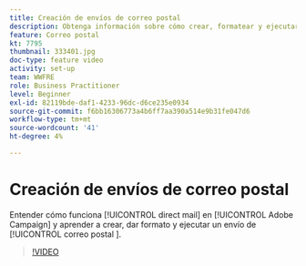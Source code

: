 ```yaml
---
title: Creación de envíos de correo postal
description: Obtenga información sobre cómo crear, formatear y ejecutar un envío de correo postal.
feature: Correo postal
kt: 7795
thumbnail: 333401.jpg
doc-type: feature video
activity: set-up
team: WWFRE
role: Business Practitioner
level: Beginner
exl-id: 82119bde-daf1-4233-96dc-d6ce235e0934
source-git-commit: f6bb16306773a4b6ff7aa390a514e9b31fe047d6
workflow-type: tm+mt
source-wordcount: '41'
ht-degree: 4%

---
```


# Creación de envíos de correo postal

Entender cómo funciona [!UICONTROL direct mail] en [!UICONTROL Adobe Campaign] y aprender a crear, dar formato y ejecutar un envío de [!UICONTROL correo postal ].

>[!VIDEO](https://video.tv.adobe.com/v/333401?quality=12)
